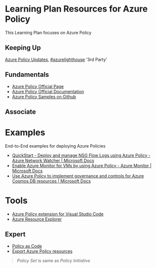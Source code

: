 # Learning Plan Resources for Azure Policy
This Learning Plan focuses on Azure Policy

## Keeping Up
[Azure Policy Updates](https://azure.microsoft.com/en-us/updates/?query=Azure%20Policy), [#azurelighthouse](https://twitter.com/hashtag/azurepolicy?lang=en) '3rd Party'
 
## Fundamentals

* [Azure Policy Official Page](https://azure.microsoft.com/en-us/services/azure-lighthouse/)
* [Azure Policy Official Documentation](https://azure.microsoft.com/en-us/services/azure-policy/)
* [Azure Policy Samples on Github](https://github.com/Azure/azure-policy)

## Associate

# Examples
  
End-to-End examples for deploying Azure Policies
* [QuickStart - Deploy and manage NSG Flow Logs using Azure Policy - Azure Network Watcher | Microsoft Docs](https://docs.microsoft.com/en-us/azure/network-watcher/nsg-flow-logs-policy-portal)
* [Enable Azure Monitor for VMs by using Azure Policy - Azure Monitor | Microsoft Docs](https://docs.microsoft.com/en-us/azure/azure-monitor/insights/vminsights-enable-policy)
* [Use Azure Policy to implement governance and controls for Azure Cosmos DB resources | Microsoft Docs](https://docs.microsoft.com/en-us/azure/cosmos-db/policy)

# Tools
* [Azure Policy extension for Visual Studio Code](https://docs.microsoft.com/en-us/azure/governance/policy/how-to/extension-for-vscode)
* [Azure Resource Explorer](https://docs.microsoft.com/en-us/azure/azure-resource-manager/templates/view-resources#use-resource-explorer)

## Expert

* [Policy as Code](https://docs.microsoft.com/en-us/azure/governance/policy/concepts/policy-as-code)
* [Export Azure Policy resources](https://docs.microsoft.com/en-us/azure/governance/policy/how-to/export-resources)

> *Policy Set* is same as *Policy Initiative* 

